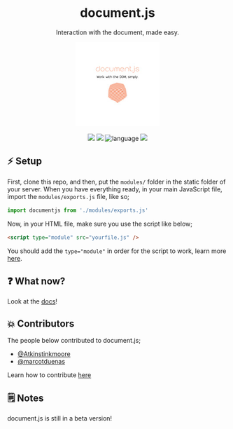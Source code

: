 <div align="center">
  <h1>document.js</h1>
  <p>Interaction with the document, made easy.</p>
  <img src="https://github.com/glaukiol1/Document.JS/blob/main/logo_size.jpg" />
  <br>
  <p align="center">
    <img src="https://img.shields.io/badge/license-MIT-orange.svg"/>
    <img src="https://img.shields.io/badge/PRs-welcome-brightgreen.svg">
    <img alt="language" src="https://img.shields.io/badge/language-Javascript-purple.svg">
    <img src="https://img.badgesize.io/glaukiol1/document.js/main/modules/exports.js?label=Size">
  </p>
</div>

## :zap: Setup

First, clone this repo, and then, put the `modules/` folder in the static folder of your server. When you have everything ready, in your main JavaScript file, import the `modules/exports.js` file, like so;

```js
import documentjs from './modules/exports.js'
```

Now, in your HTML file, make sure you use the script like below;
```html
<script type="module" src="yourfile.js" />
```

You should add the `type="module"` in order for the script to work, learn more [here](https://developer.mozilla.org/en-US/docs/Web/JavaScript/Guide/Modules).

## ❓ What now?

Look at the [docs](https://github.com/glaukiol1/Document.JS/blob/main/DOCUMENTATION.md)!

## 💥 Contributors

The people below contributed to document.js;

- [@Atkinstinkmoore](https://github.com/Atkinstinkmoore)
- [@marcotduenas](https://github.com/marcotduenas) 

Learn how to contribute [here](https://github.com/glaukiol1/document.js/blob/main/CONTRIBUTING.md#guide)

## 🗒️ Notes

document.js is still in a beta version!
